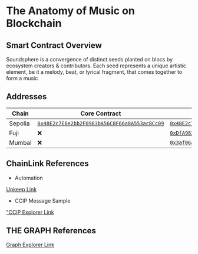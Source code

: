 # The Anatomy of Music on Blockchain

## Smart Contract Overview

Soundsphere is a convergence of distinct seeds planted on blocs by ecosystem creators & contributors. Each seed represents a unique artistic element, be it a melody, beat, or lyrical fragment, that comes together to form a music

## Addresses

| Chain   | Core Contract                                    | Sender Contract                                  |
| ------- | ------------------------------------------------ | ------------------------------------------------ |
| Sepolia | [`0x48E2c7E6e2bb2F0983bA56C8F66a8A553ac8Cc09`]() | [`0x48E2c7E6e2bb2F0983bA56C8F66a8A553ac8Cc09`]() |
| Fuji    | ❌                                               | [`0xDfA982cB1A5bDa0ad62dFfd416bABBfab02D6ba8`]() |
| Mumbai  | ❌                                               | [`0x3af06a265fD1ED7d68B5b24f2674b4C4f8782319`]() |

## ChainLink References

- Automation

[Upkeep Link](https://automation.chain.link/sepolia/114753729857025021918449762335983006350041574038011818736776638297819119682801)

- CCIP Message Sample

["CCIP Explorer Link](https://ccip.chain.link/msg/0x994a793400150452a35be692bcbaf736865ed7f76810acb416e2621f8ab98872)

## THE GRAPH References

[Graph Explorer Link](https://testnet.thegraph.com/explorer/subgraphs/HiiGdho12qEHRchbEHkCHJYvt2NEPxLEBW78PHufPrtp?view=Overview&chain=sepolia)
